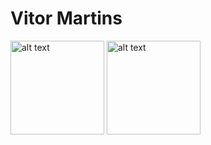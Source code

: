 # Vitor Martins

<img src="https://media.licdn.com/dms/image/D4D12AQGPsMj05z71VA/article-cover_image-shrink_600_2000/0/1693836846985?e=2147483647&v=beta&t=eqxVcd9LGvamjnWIcEXGZ8tYqUnShccB3vm07aQ1kHc" alt="alt text" width="150px">
<img src="https://media.discordapp.net/attachments/1206946883939868692/1243294560180768880/clipart396037.png?ex=6650f3ca&is=664fa24a&hm=d207642d46e33c3acc45ca9d41d256f66cab01e60bd5188e6d928bfd54da793d&=&format=webp&quality=lossless" alt="alt text" width="150px">
